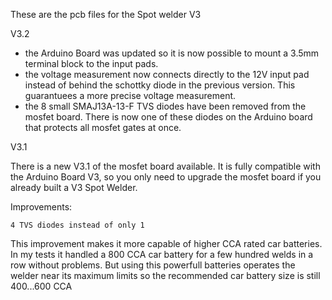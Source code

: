 These are the pcb files for the Spot welder V3

V3.2
- the Arduino Board was updated so it is now possible to mount a 3.5mm terminal block to the input pads. 
- the voltage measurement now connects directly to the 12V input pad instead of behind the schottky diode in the previous version. This guarantuees a more precise voltage measurement.
- the 8 small SMAJ13A-13-F TVS diodes have been removed from the mosfet board. There is now one of these diodes on the Arduino board that protects all mosfet gates at once.


V3.1

There is a new V3.1 of the mosfet board available. It is fully compatible with the Arduino Board V3, so you only need to upgrade the mosfet board if you already built a V3 Spot Welder. 

Improvements:

    4 TVS diodes instead of only 1

This improvement makes it more capable of higher CCA rated car batteries. In my tests it handled a 800 CCA car battery for a few hundred welds in a row without problems. But using this powerfull batteries operates the welder near its maximum limits so the recommended car battery size is still 400...600 CCA
